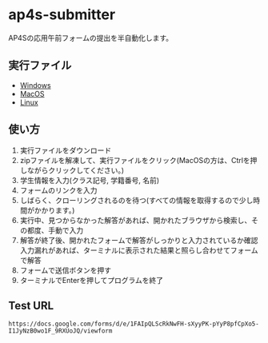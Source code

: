 # ap4s-submitter
AP4Sの応用午前フォームの提出を半自動化します。

## 実行ファイル

- [Windows](https://github.com/HamadaTomoki/ap4s-submitter/releases/download/latest/ap4s-submitter_null_x86_64-pc-windows-gnu.zip)
- [MacOS](https://github.com/HamadaTomoki/ap4s-submitter/releases/download/latest/ap4s-submitter_null_x86_64-apple-darwin.zip)
- [Linux](https://github.com/HamadaTomoki/ap4s-submitter/releases/download/latest/ap4s-submitter_null_x86_64-unknown-linux-musl.zip)

## 使い方

1. 実行ファイルをダウンロード
2. zipファイルを解凍して、実行ファイルをクリック(MacOSの方は、Ctrlを押しながらクリックしてください。)
3. 学生情報を入力(クラス記号, 学籍番号, 名前)
4. フォームのリンクを入力
5. しばらく、クローリングされるのを待つ(すべての情報を取得するので少し時間がかかります。)
6. 実行中、見つからなかった解答があれば、開かれたブラウザから検索し、その都度、手動で入力
7. 解答が終了後、開かれたフォームで解答がしっかりと入力されているか確認  
   入力漏れがあれば、ターミナルに表示された結果と照らし合わせてフォームで解答
8. フォームで送信ボタンを押す
9. ターミナルでEnterを押してプログラムを終了

## Test URL

```
https://docs.google.com/forms/d/e/1FAIpQLScRkNwFH-sXyyPK-pYyP8pfCpXo5-I1JyNzB0wo1F_9RXUoJQ/viewform
```


